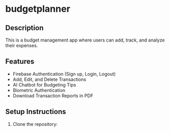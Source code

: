 # budgetplanner

## Description
This is a budget management app where users can add, track, and analyze their expenses. 

## Features
- Firebase Authentication (Sign up, Login, Logout)
- Add, Edit, and Delete Transactions
- AI Chatbot for Budgeting Tips
- Biometric Authentication
- Download Transaction Reports in PDF

## Setup Instructions
1. Clone the repository:
